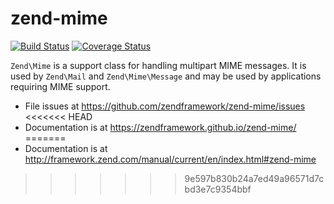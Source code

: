 # zend-mime

[![Build Status](https://secure.travis-ci.org/zendframework/zend-mime.svg?branch=master)](https://secure.travis-ci.org/zendframework/zend-mime)
[![Coverage Status](https://coveralls.io/repos/zendframework/zend-mime/badge.svg?branch=master)](https://coveralls.io/r/zendframework/zend-mime?branch=master)

`Zend\Mime` is a support class for handling multipart MIME messages. It is used
by `Zend\Mail` and `Zend\Mime\Message` and may be used by applications requiring
MIME support.


- File issues at https://github.com/zendframework/zend-mime/issues
<<<<<<< HEAD
- Documentation is at https://zendframework.github.io/zend-mime/
=======
- Documentation is at http://framework.zend.com/manual/current/en/index.html#zend-mime
>>>>>>> 9e597b830b24a7ed49a96571d7cbd3e7c9354bbf
